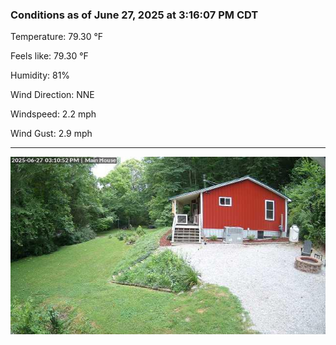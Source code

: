 ### Conditions as of June 27, 2025 at 3:16:07 PM CDT 

Temperature: 79.30 &deg;F

Feels like: 79.30 &deg;F

Humidity: 81%

Wind Direction: NNE

Windspeed: 2.2 mph

Wind Gust: 2.9 mph

---

<img src="./images/latest.jpeg"/>

